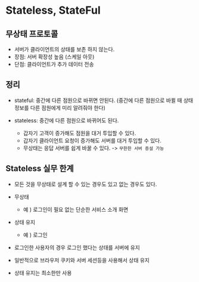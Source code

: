 # Stateless, StateFul

## 무상태 프로토콜

- 서버가 클라이언트의 상태를 보존 하지 않는다.
- 장점: 서버 확장성 높음 (스케일 아웃)
- 단점: 클라이언트가 추가 데이터 전송

## 정리

- stateful: 중간에 다른 점원으로 바뀌면 안된다.
(중간에 다른 점원으로 바뀔 때 상태 정보를 다른 점원에게 미리 알려줘야 한다)

- stateless: 중간에 다른 점원으로 바뀌어도 된다.
    - 갑자기 고객이 증가해도 점원을 대거 투입할 수 있다.
    - 갑자기 클라이언트 요청이 증가해도 서버를 대거 투입할 수 있다.
    - 무상태는 응답 서버를 쉽게 바꿀 수 있다. -> `무한한 서버 증설 가능`

## Stateless 실무 한계

- 모든 것을 무상태로 설계 할 수 있는 경우도 있고 없는 경우도 있다.

- 무상태
    - 예 ) 로그인이 필요 없는 단순한 서비스 소개 화면

- 상태 유지
    - 예 ) 로그인

- 로그인한 사용자의 경우 로그인 했다는 상태를 서버에 유지
- 일반적으로 브라우저 쿠키와 서버 세션등을 사용해서 상태 유지
- 상태 유지는 최소한만 사용